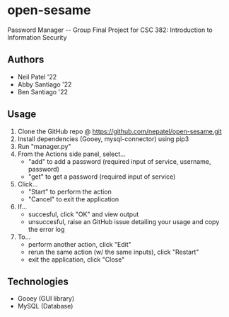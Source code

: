 # open-sesame
Password Manager -- Group Final Project for CSC 382: Introduction to Information Security

## Authors
- Neil Patel '22
- Abby Santiago '22
- Ben Santiago '22

## Usage
1. Clone the GitHub repo @ https://github.com/nepatel/open-sesame.git
2. Install dependencies (Gooey, mysql-connector) using pip3 
3. Run "manager.py" 
4. From the Actions side panel, select...
    - "add" to add a password (required input of service, username, password)
    - "get" to get a password (required input of service)
5. Click...
    - "Start" to perform the action
    - "Cancel" to exit the application
6. If...
    - succesful, click "OK" and view output
    - unsuccesful, raise an GitHub issue detailing your usage and copy the error log
7. To...
    - perform another action, click "Edit"
    - rerun the same action (w/ the same inputs), click "Restart"
    - exit the application, click "Close"

## Technologies
- Gooey (GUI library)
- MySQL (Database)
